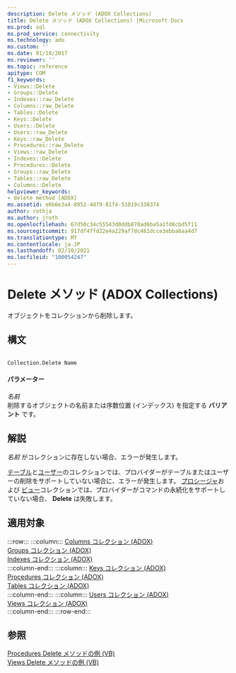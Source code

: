 ```yaml
---
description: Delete メソッド (ADOX Collections)
title: Delete メソッド (ADOX Collections) |Microsoft Docs
ms.prod: sql
ms.prod_service: connectivity
ms.technology: ado
ms.custom: ''
ms.date: 01/19/2017
ms.reviewer: ''
ms.topic: reference
apitype: COM
f1_keywords:
- Views::Delete
- Groups::Delete
- Indexes::raw_Delete
- Columns::raw_Delete
- Tables::Delete
- Keys::Delete
- Users::Delete
- Users::raw_Delete
- Keys::raw_Delete
- Procedures::raw_Delete
- Views::raw_Delete
- Indexes::Delete
- Procedures::Delete
- Groups::raw_Delete
- Tables::raw_Delete
- Columns::Delete
helpviewer_keywords:
- delete method [ADOX]
ms.assetid: e6b6e3a4-8952-4d79-81f4-51019c338374
author: rothja
ms.author: jroth
ms.openlocfilehash: 67d50c34c55543d0ddb870ad6ba5a1fd8cbd5f11
ms.sourcegitcommit: 917df4ffd22e4a229af7dc481dcce3ebba0aa4d7
ms.translationtype: MT
ms.contentlocale: ja-JP
ms.lasthandoff: 02/10/2021
ms.locfileid: "100054247"
---
```

# <a name="delete-method-adox-collections"></a>Delete メソッド (ADOX Collections)
オブジェクトをコレクションから削除します。  
  
## <a name="syntax"></a>構文  
  
```  
  
Collection.Delete Name  
```  
  
#### <a name="parameters"></a>パラメーター  
 *名前*  
 削除するオブジェクトの名前または序数位置 (インデックス) を指定する **バリアント** です。  
  
## <a name="remarks"></a>解説  
 *名前* がコレクションに存在しない場合、エラーが発生します。  
  
 [テーブル](./tables-collection-adox.md)と[ユーザー](./users-collection-adox.md)のコレクションでは、プロバイダーがテーブルまたはユーザーの削除をサポートしていない場合に、エラーが発生します。 [プロシージャ](./procedures-collection-adox.md)および [ビュー](./views-collection-adox.md)コレクションでは、プロバイダーがコマンドの永続化をサポートしていない場合、 **Delete** は失敗します。  
  
## <a name="applies-to"></a>適用対象  

:::row:::
    :::column:::
        [Columns コレクション (ADOX)](./columns-collection-adox.md)  
        [Groups コレクション (ADOX)](./groups-collection-adox.md)  
        [Indexes コレクション (ADOX)](./indexes-collection-adox.md)  
    :::column-end:::
    :::column:::
        [Keys コレクション (ADOX)](./keys-collection-adox.md)  
        [Procedures コレクション (ADOX)](./procedures-collection-adox.md)  
        [Tables コレクション (ADOX)](./tables-collection-adox.md)  
    :::column-end:::
    :::column:::
        [Users コレクション (ADOX)](./users-collection-adox.md)  
        [Views コレクション (ADOX)](./views-collection-adox.md)  
    :::column-end:::
:::row-end:::

## <a name="see-also"></a>参照  
 [Procedures Delete メソッドの例 (VB)](./procedures-delete-method-example-vb.md)   
 [Views Delete メソッドの例 (VB)](./views-delete-method-example-vb.md)